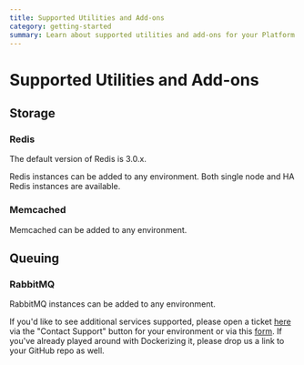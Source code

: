 ```yaml
---
title: Supported Utilities and Add-ons
category: getting-started
summary: Learn about supported utilities and add-ons for your Platform environment.
---
```


# Supported Utilities and Add-ons

## Storage

### Redis

The default version of Redis is 3.0.x.

Redis instances can be added to any environment. Both single node and HA Redis instances are available.

### Memcached

Memcached can be added to any environment.

## Queuing

### RabbitMQ

RabbitMQ instances can be added to any environment.

If you'd like to see additional services supported, please open a ticket [here](https://product.datica.com/environments) via the "Contact Support" button for your environment or via this [form](https://datica.com/support). If you've already played around with Dockerizing it, please drop us a link to your GitHub repo as well.
